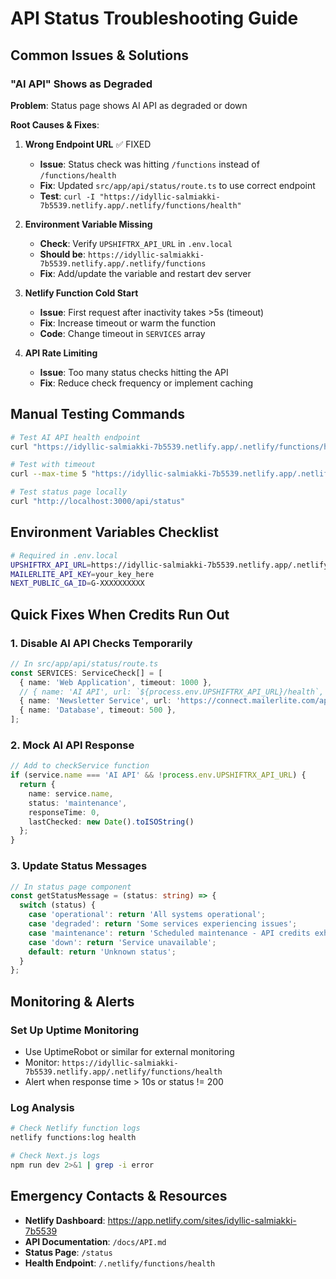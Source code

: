 # API Status Troubleshooting Guide

## Common Issues & Solutions

### "AI API" Shows as Degraded

**Problem**: Status page shows AI API as degraded or down

**Root Causes & Fixes**:

1. **Wrong Endpoint URL** ✅ FIXED
   - **Issue**: Status check was hitting `/functions` instead of `/functions/health`
   - **Fix**: Updated `src/app/api/status/route.ts` to use correct endpoint
   - **Test**: `curl -I "https://idyllic-salmiakki-7b5539.netlify.app/.netlify/functions/health"`

2. **Environment Variable Missing**
   - **Check**: Verify `UPSHIFTRX_API_URL` in `.env.local`
   - **Should be**: `https://idyllic-salmiakki-7b5539.netlify.app/.netlify/functions`
   - **Fix**: Add/update the variable and restart dev server

3. **Netlify Function Cold Start**
   - **Issue**: First request after inactivity takes >5s (timeout)
   - **Fix**: Increase timeout or warm the function
   - **Code**: Change timeout in `SERVICES` array

4. **API Rate Limiting**
   - **Issue**: Too many status checks hitting the API
   - **Fix**: Reduce check frequency or implement caching

## Manual Testing Commands

```bash
# Test AI API health endpoint
curl "https://idyllic-salmiakki-7b5539.netlify.app/.netlify/functions/health"

# Test with timeout
curl --max-time 5 "https://idyllic-salmiakki-7b5539.netlify.app/.netlify/functions/health"

# Test status page locally
curl "http://localhost:3000/api/status"
```

## Environment Variables Checklist

```bash
# Required in .env.local
UPSHIFTRX_API_URL=https://idyllic-salmiakki-7b5539.netlify.app/.netlify/functions
MAILERLITE_API_KEY=your_key_here
NEXT_PUBLIC_GA_ID=G-XXXXXXXXXX
```

## Quick Fixes When Credits Run Out

### 1. Disable AI API Checks Temporarily
```typescript
// In src/app/api/status/route.ts
const SERVICES: ServiceCheck[] = [
  { name: 'Web Application', timeout: 1000 },
  // { name: 'AI API', url: `${process.env.UPSHIFTRX_API_URL}/health`, timeout: 5000 }, // DISABLED
  { name: 'Newsletter Service', url: 'https://connect.mailerlite.com/api/subscribers', timeout: 3000 },
  { name: 'Database', timeout: 500 },
];
```

### 2. Mock AI API Response
```typescript
// Add to checkService function
if (service.name === 'AI API' && !process.env.UPSHIFTRX_API_URL) {
  return {
    name: service.name,
    status: 'maintenance',
    responseTime: 0,
    lastChecked: new Date().toISOString()
  };
}
```

### 3. Update Status Messages
```typescript
// In status page component
const getStatusMessage = (status: string) => {
  switch (status) {
    case 'operational': return 'All systems operational';
    case 'degraded': return 'Some services experiencing issues';
    case 'maintenance': return 'Scheduled maintenance - API credits exhausted';
    case 'down': return 'Service unavailable';
    default: return 'Unknown status';
  }
};
```

## Monitoring & Alerts

### Set Up Uptime Monitoring
- Use UptimeRobot or similar for external monitoring
- Monitor: `https://idyllic-salmiakki-7b5539.netlify.app/.netlify/functions/health`
- Alert when response time > 10s or status != 200

### Log Analysis
```bash
# Check Netlify function logs
netlify functions:log health

# Check Next.js logs
npm run dev 2>&1 | grep -i error
```

## Emergency Contacts & Resources

- **Netlify Dashboard**: https://app.netlify.com/sites/idyllic-salmiakki-7b5539
- **API Documentation**: `/docs/API.md`
- **Status Page**: `/status`
- **Health Endpoint**: `/.netlify/functions/health`
